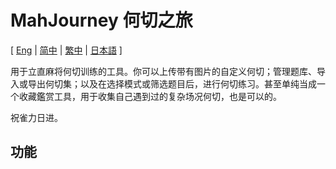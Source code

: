 # MahJourney 何切之旅

[ [Eng](../../README.md) | [简中](README-SC.md) | [繁中](README-TC.md) | [日本語](README-JP.md) ]

用于立直麻将何切训练的工具。你可以上传带有图片的自定义何切；管理题库、导入或导出何切集；以及在选择模式或筛选题目后，进行何切练习。甚至单纯当成一个收藏鑑赏工具，用于收集自己遇到过的复杂场况何切，也是可以的。

祝雀力日进。

## 功能
